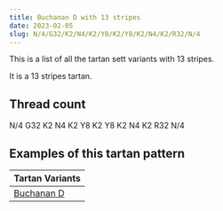 ```yaml
---
title: Buchanan D with 13 stripes
date: 2023-02-05
slug: N/4/G32/K2/N4/K2/Y8/K2/Y8/K2/N4/K2/R32/N/4
---
```

This is a list of all the tartan sett variants with 13 stripes.

It is a 13 stripes tartan.


## Thread count
N/4 G32 K2 N4 K2 Y8 K2 Y8 K2 N4 K2 R32 N/4

## Examples of this tartan pattern

| Tartan Variants |
|---------------|
| [Buchanan D](/variants/n/4/g32/k2/n4/k2/y8/k2/y8/k2/n4/k2/r32/n/4-g004c00-k000000-nd0d0d0-rc80000-yffff00)||
